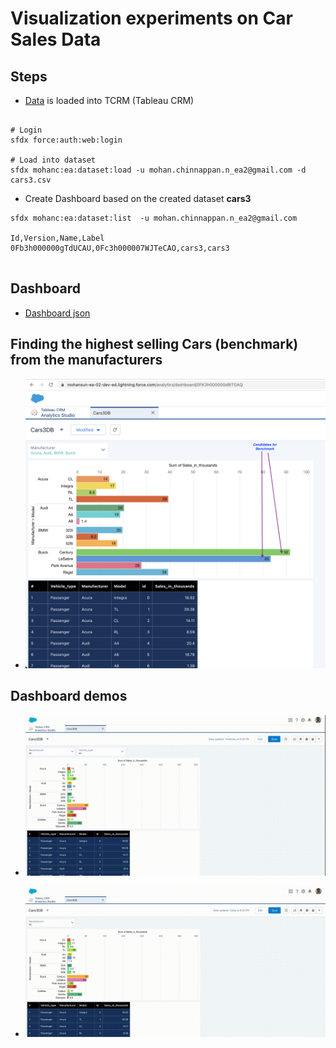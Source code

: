 # Visualization experiments on Car Sales Data

## Steps
-  [Data](./cars3.csv) is loaded into TCRM (Tableau CRM) 
```

# Login
sfdx force:auth:web:login

# Load into dataset
sfdx mohanc:ea:dataset:load -u mohan.chinnappan.n_ea2@gmail.com -d cars3.csv

```

-  Create Dashboard based on the created dataset **cars3**
```
sfdx mohanc:ea:dataset:list  -u mohan.chinnappan.n_ea2@gmail.com

Id,Version,Name,Label
0Fb3h000000gTdUCAU,0Fc3h000007WJTeCAO,cars3,cars3


```

## Dashboard 

- [Dashboard json](./dashboard/Cars3DB.json)


## Finding the highest selling Cars (benchmark) from the manufacturers
- ![benchmark candidates](./demos/cars3-db-1.png)

## Dashboard demos

- ![Dashboard demo](./demos/cars3-db-2.webm.gif)


- ![Dashboard demo 2](./demos/cars3-db.webm.gif)